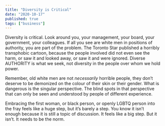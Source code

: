 ```yaml
---
title: "Diversity is Critical"
date: "2020-10-17"
published: true
tags: ["business"]
---
```


Diversity is critical. Look around you, your management, your board, your government, your colleagues. If all you see are white men in positions of authority, you are part of the problem. The Toronto Star published a horribly transphobic cartoon, because the people involved did not even see the harm, or saw it and looked away, or saw it and were ignored. Diverse AUTHORITY is what we seek, not diversity in the people over whom we hold power.

Remember, old white men are not _necessarily_ horrible people, they don’t deserve to be demonized on the colour of their skin or their gender. What is dangerous is the singular perspective. The blind spots in that perspective that can only be seen and understood by people of different experience.

Embracing the first woman, or black person, or openly LGBTQ person into the fray feels like a huge step, but it’s barely a step. You know it isn’t enough because it is still a topic of discussion. It feels like a big step. But it isn’t. It needs to be the norm.
